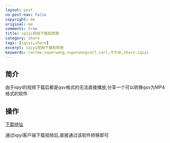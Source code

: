 ```yaml
---
layout: post
no-post-nav: false 
copyright: me
original: me
comments: true
title: iqiyi视频下载和转换
category: share
tags: [iqiyi,share]
excerpt: iqiyi视频下载和转换
keywords: carlme,superwang,superwangcarl,carl,卡尔米,share,iqiyi
---
```


## 简介

由于iqiyi的视频下载后都是qsv格式的无法直接播放,分享一个可以转换qsv为MP4格式的软件

## 操作

[下载地址](../../download/qsvConvertmp4.exe)

通过iqiyi客户端下载视频后,直接通过该软件转换即可

[]()